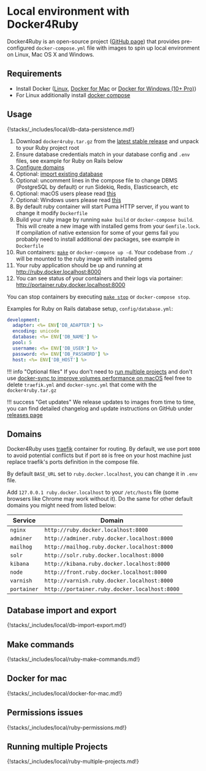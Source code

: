 # Local environment with Docker4Ruby

Docker4Ruby is an open-source project ([GitHub page](https://github.com/wodby/docker4ruby)) that provides pre-configured `docker-compose.yml` file with images to spin up local environment on Linux, Mac OS X and Windows. 

## Requirements

* Install Docker ([Linux](https://docs.docker.com/engine/installation), [Docker for Mac](https://docs.docker.com/engine/installation/mac) or [Docker for Windows (10+ Pro)](https://docs.docker.com/engine/installation/windows))
* For Linux additionally install [docker compose](https://docs.docker.com/compose/install)

## Usage

{!stacks/_includes/local/db-data-persistence.md!}

1. Download `docker4ruby.tar.gz` from the [latest stable release](https://github.com/wodby/docker4ruby/releases) and unpack to your Ruby project root
2. Ensure database credentials match in your database config and `.env` files, see example for Ruby on Rails below
3. [Configure domains](#domains) 
4. Optional: [import existing database](#database-import-and-export) 
5. Optional: uncomment lines in the compose file to change DBMS (PostgreSQL by default) or run Sidekiq, Redis, Elasticsearch, etc
6. Optional: macOS users please read [this](#docker-for-mac)
7. Optional: Windows users please read [this](#permissions-issues)
8. By default ruby container will start Puma HTTP server, if you want to change it modify `Dockerfile`
9. Build your ruby image by running `make build` or `docker-compose build`. This will create a new image with installed gems from your `Gemfile.lock`. If compilation of native extension for some of your gems fail you probably need to install additional dev packages, see example in `Dockerfile`  
10. Run containers: [`make`](#make-commands) or `docker-compose up -d`. Your codebase from `./` will be mounted to the ruby image with installed gems 
11. Your ruby application should be up and running at http://ruby.docker.localhost:8000
12. You can see status of your containers and their logs via portainer: http://portainer.ruby.docker.localhost:8000

You can stop containers by executing [`make stop`](#make-commands) or `docker-compose stop`.

Examples for Ruby on Rails database setup, `config/database.yml`:
```yaml
development:
  adapter: <%= ENV['DB_ADAPTER'] %>
  encoding: unicode
  database: <%= ENV['DB_NAME'] %>
  pool: 5
  username: <%= ENV['DB_USER'] %>
  password: <%= ENV['DB_PASSWORD'] %>
  host: <%= ENV['DB_HOST'] %>
```

!!! info "Optional files"
    If you don't need to [run multiple projects](#running-multiple-projects) and don't use [docker-sync to improve volumes performance on macOS](#docker-for-mac) feel free to delete `traefik.yml` and `docker-sync.yml` that come with the `docker4ruby.tar.gz`

!!! success "Get updates"
    We release updates to images from time to time, you can find detailed changelog and update instructions on GitHub under [releases page](https://github.com/wodby/docker4ruby/releases)  
    
## Domains

Docker4Ruby uses [traefik](https://hub.docker.com/_/traefik) container for routing. By default, we use port `8000` to avoid potential conflicts but if port `80` is free on your host machine just replace traefik's ports definition in the compose file.

By default `BASE_URL` set to `ruby.docker.localhost`, you can change it in `.env` file.

Add `127.0.0.1 ruby.docker.localhost` to your `/etc/hosts` file (some browsers like Chrome may work without it). Do the same for other default domains you might need from listed below:  

| Service      | Domain                                        |
| ------------ | ------------------------------------------    |
| `nginx`      | `http://ruby.docker.localhost:8000`           |
| `adminer`    | `http://adminer.ruby.docker.localhost:8000`   |
| `mailhog`    | `http://mailhog.ruby.docker.localhost:8000`   |
| `solr`       | `http://solr.ruby.docker.localhost:8000`      |
| `kibana`     | `http://kibana.ruby.docker.localhost:8000`    |
| `node`       | `http://front.ruby.docker.localhost:8000`     |
| `varnish`    | `http://varnish.ruby.docker.localhost:8000`   |
| `portainer`  | `http://portainer.ruby.docker.localhost:8000` |

## Database import and export

{!stacks/_includes/local/db-import-export.md!}

## Make commands

{!stacks/_includes/local/ruby-make-commands.md!}

## Docker for mac

{!stacks/_includes/local/docker-for-mac.md!}

## Permissions issues

{!stacks/_includes/local/ruby-permissions.md!}

## Running multiple Projects

{!stacks/_includes/local/ruby-multiple-projects.md!}